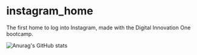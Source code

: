 # instagram_home
The first home to log into Instagram, made with the Digital Innovation One bootcamp. 

![Anurag's GitHub stats](https://github-readme-stats.vercel.app/api?username=giihsiq&theme=midnight_purple&show_icons=true)
